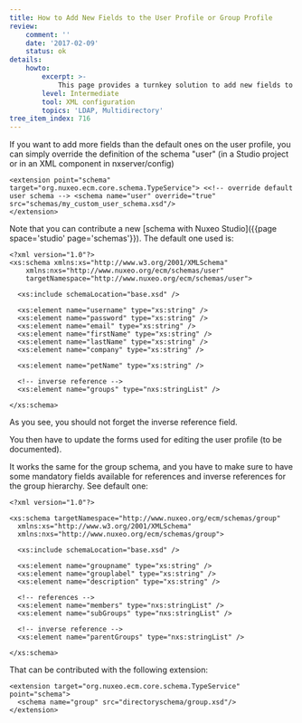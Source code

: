 ```yaml
---
title: How to Add New Fields to the User Profile or Group Profile
review:
    comment: ''
    date: '2017-02-09'
    status: ok
details:
    howto:
        excerpt: >-
            This page provides a turnkey solution to add new fields to the user profile or group.
        level: Intermediate
        tool: XML configuration
        topics: 'LDAP, Multidirectory'
tree_item_index: 716
---
```


If you want to add more fields than the default ones on the user profile, you can simply override the definition of the schema "user" (in a Studio project or in an XML component in nxserver/config)

```
<extension point="schema" target="org.nuxeo.ecm.core.schema.TypeService"> <<!-- override default user schema --> <schema name="user" override="true" src="schemas/my_custom_user_schema.xsd"/>
</extension>
```

Note that you can contribute a new [schema with Nuxeo Studio]({{page space='studio' page='schemas'}}). The default one used is:

```
<?xml version="1.0"?>
<xs:schema xmlns:xs="http://www.w3.org/2001/XMLSchema"
    xmlns:nxs="http://www.nuxeo.org/ecm/schemas/user"
    targetNamespace="http://www.nuxeo.org/ecm/schemas/user">

  <xs:include schemaLocation="base.xsd" />

  <xs:element name="username" type="xs:string" />
  <xs:element name="password" type="xs:string" />
  <xs:element name="email" type="xs:string" />
  <xs:element name="firstName" type="xs:string" />
  <xs:element name="lastName" type="xs:string" />
  <xs:element name="company" type="xs:string" />

  <xs:element name="petName" type="xs:string" />

  <!-- inverse reference -->
  <xs:element name="groups" type="nxs:stringList" />

</xs:schema>
```

As you see, you should not forget the inverse reference field.

You then have to update the forms used for editing the user profile (to be documented).

It works the same for the group schema, and you have to make sure to have some mandatory fields available for references and inverse references for the group hierarchy. See default one:

```
<?xml version="1.0"?>

<xs:schema targetNamespace="http://www.nuxeo.org/ecm/schemas/group"
  xmlns:xs="http://www.w3.org/2001/XMLSchema"
  xmlns:nxs="http://www.nuxeo.org/ecm/schemas/group">

  <xs:include schemaLocation="base.xsd" />

  <xs:element name="groupname" type="xs:string" />
  <xs:element name="grouplabel" type="xs:string" />
  <xs:element name="description" type="xs:string" />

  <!-- references -->
  <xs:element name="members" type="nxs:stringList" />
  <xs:element name="subGroups" type="nxs:stringList" />

  <!-- inverse reference -->
  <xs:element name="parentGroups" type="nxs:stringList" />

</xs:schema>
```

That can be contributed with the following extension:
```
<extension target="org.nuxeo.ecm.core.schema.TypeService" point="schema">
  <schema name="group" src="directoryschema/group.xsd"/>
</extension>
```
